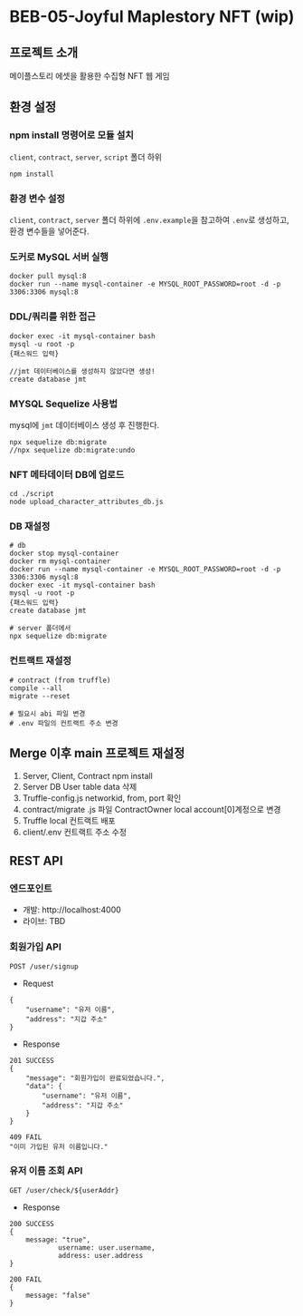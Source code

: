 # BEB-05-Joyful Maplestory NFT (wip)

## 프로젝트 소개

메이플스토리 에셋을 활용한 수집형 NFT 웹 게임

## 환경 설정

### npm install 명령어로 모듈 설치 

`client`, `contract`, `server`, `script` 폴더 하위

```
npm install
```

### 환경 변수 설정

`client`, `contract`, `server` 폴더 하위에 `.env.example`을 참고하여 `.env`로 생성하고, 환경 변수들을 넣어준다.

### 도커로 MySQL 서버 실행

```
docker pull mysql:8
docker run --name mysql-container -e MYSQL_ROOT_PASSWORD=root -d -p 3306:3306 mysql:8
```

### DDL/쿼리를 위한 접근

```
docker exec -it mysql-container bash
mysql -u root -p
{패스워드 입력}

//jmt 데이터베이스를 생성하지 않았다면 생성!
create database jmt 
```

### MYSQL Sequelize 사용법

mysql에 `jmt` 데이터베이스 생성 후 진행한다.
```
npx sequelize db:migrate
//npx sequelize db:migrate:undo
```

### NFT 메타데이터 DB에 업로드

```
cd ./script
node upload_character_attributes_db.js
```

### DB 재설정

```
# db
docker stop mysql-container
docker rm mysql-container
docker run --name mysql-container -e MYSQL_ROOT_PASSWORD=root -d -p 3306:3306 mysql:8
docker exec -it mysql-container bash
mysql -u root -p
{패스워드 입력}
create database jmt

# server 폴더에서
npx sequelize db:migrate
```

### 컨트랙트 재설정

```
# contract (from truffle)
compile --all
migrate --reset

# 필요시 abi 파일 변경
# .env 파일의 컨트랙트 주소 변경
```

## Merge 이후 main 프로젝트 재설정 
1. Server, Client, Contract npm install 
2. Server DB User table data 삭제 
3. Truffle-config.js networkid, from, port 확인
4. contract/migrate .js 파일 ContractOwner local account[0]계정으로 변경 
5. Truffle local 컨트랙트 배포 
6. client/.env 컨트랙트 주소 수정  


## REST API

### 엔드포인트
- 개발: http://localhost:4000
- 라이브: TBD

### 회원가입 API

```
POST /user/signup
```

- Request
```
{
    "username": "유저 이름",
    "address": "지갑 주소"
}
```


- Response
```
201 SUCCESS
{
    "message": "회원가입이 완료되었습니다.",
    "data": {
        "username": "유저 이름",
        "address": "지갑 주소"
    }
}

409 FAIL
"이미 가입된 유저 이름입니다."
```

### 유저 이름 조회 API
```
GET /user/check/${userAddr}
```
- Response
```
200 SUCCESS
{
    message: "true",
            username: user.username,
            address: user.address
}

200 FAIL
{
    message: "false"
}
```
